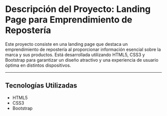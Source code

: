# Descripción del Proyecto: Landing Page para Emprendimiento de Repostería

Este proyecto consiste en una landing page que destaca un emprendimiento de repostería al proporcionar información esencial sobre la marca y sus productos. Está desarrollada utilizando HTML5, CSS3 y Bootstrap para garantizar un diseño atractivo y una experiencia de usuario óptima en distintos dispositivos.

---

## Tecnologías Utilizadas
- HTML5
- CSS3
- Bootstrap

